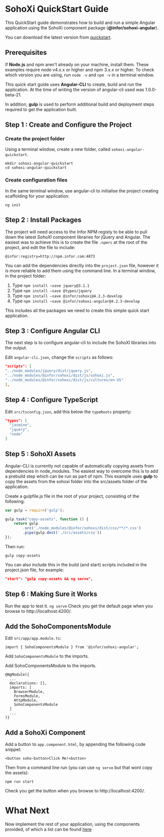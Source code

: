 # SohoXi QuickStart Guide

This QuickStart guide demonstrates how to build and run a simple Angular application using the SohoXi component package (**@infor/sohoxi-angular**).

You can download the latest version from [quickstart](http://git.infor.com/users/tharper/repos/sohoxi-angular-quickstart/browse).

## Prerequisites

If **Node.js** and npm aren't already on your machine, install them. These examples require node v4.x.x or higher and npm 3.x.x or higher. To check which version you are using, run `node -v` and `npm -v` in a terminal window.

This quick start guide uses **Angular-CLI** to create, build and run the application.  At the time of writing the version of angular-cli used was 1.0.0-beta-21.

In addition, **gulp** is used to perform additional build and deployment steps required to get the application built.

## Step 1 : Create and Configure the Project

### Create the project folder

Using a terminal window, create a new folder, called `sohoxi-angular-quickstart`.
```
mkdir sohoxi-angular-quickstart
cd sohoxi-angular-quickstart
```

### Create configuration files

In the same terminal window, use angular-cli to initialise the project creating scaffolding for your application:

```
ng init
```

## Step 2 : Install Packages

The project will need access to the Infor NPM registy to be able to pull down the latest *SohoXI* component libraries for jQuery and Angular.  The easiest was to achieve this is to create the file `.npmrc` at the root of the project, and edit the file to include:

```
@infor:registry=http://npm.infor.com:4873
```

You can add the dependencies directly into the `project.json` file, however it is more reliable to add them using the command line.  In a terminal window, in the project folder:

1. Type `npm install –save jquery@3.1.1` 
2. Type `npm install –save @types/jquery`
3. Type `npm install –save @infor/sohoxi@4.2.3-develop` 
4. Type `npm install –save @infor/sohoxi-angular@4.2.3-develop` 

This includes all the packages we need to create this simple quick start application.

## Step 3 : Configure Angular CLI

The next step is to configure angular-cli to include the SohoXI libraries into the output. 

Edit `angular-cli.json`, change the  `scripts` as follows:
```json
"scripts": [
"../node_modules/jquery/dist/jquery.js",
"../node_modules/@infor/sohoxi/dist/js/sohoxi.js",
"../node_modules/@infor/sohoxi/dist/js/cultures/en-US"
],
```
## Step 4 : Configure TypeScript
Edit `src/tsconfig.json`, add this below the `typeRoots` property:
```json
"types": [
  "jasmine",
  "jquery",
  "node"
]
```
## Step 5 : SohoXI Assets
Angular-CLI is currently not capable of automatically copying assets from dependencies in node_modules.
The easiest way to overcome this is to add a prebuild step which can be run as part of 
npm.  This example uses **gulp** to copy the assets from the sohoxi folder into the src/assets folder of the 
application. 

Create a gulpfile.js file in the root of your project, consisting of the following:
```typescript
var gulp = require('gulp');

gulp.task("copy-assets", function () {
    return gulp
        .src('./node_modules/@infor/sohoxi/dist/css/**/*.css')
        .pipe(gulp.dest('./src/assets/css'))
});
```
Then run:
```
gulp copy-assets
```
You can also include this in the build (and start) scripts included in the project.json file, for example:

```json
"start": "gulp copy-assets && ng serve",
``` 
## Step 6 : Making Sure it Works
Run the app to test it.
```ng serve``` 
Check you get the default page when you browse to http://localhost:4200/.
## Add the SohoComponentsModule
Edit `src/app/app.module.ts`:
```
import { SohoComponentsModule } from '@infor/sohoxi-angular';
```
Add ```SohoComponentsModule``` to the imports. 

Add SohoComponentsModule to the imports.
```
@NgModule({
  ...
  declarations: [],
  imports: [
    BrowserModule,
    FormsModule,
    HttpModule,
    SohoComponentsModule
  ]
  ...
)}
```

## Add a SohoXi Component 

Add a button to `app.component.html`, by appending the following code snippet:
```
<button soho-button>Click Me!<button>
```
Then from a command line run (you can use `ng serve` but that wont copy the assets):
```
npm run start
```
Check you get the button when you browse to http://localhost:4200/.

# What Next

Now implement the rest of your application, using the components provided, of which a list can be found [here](??)
